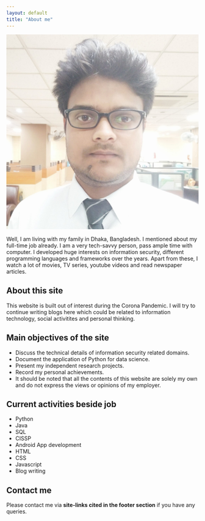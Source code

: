 ```yaml
---
layout: default
title: "About me"
---
```


<div class="img_textinline">
<img src="/media/afser_photo.jpg" alt="Avatar" class="avatar">
</div>

Well, I am living with my family in Dhaka, Bangladesh. I mentioned about my full-time job already. I am a very tech-savvy person, pass ample time with computer. I developed huge interests on information security, different programming languages and frameworks over the years. Apart from these, I watch a lot of movies, TV series, youtube videos and read newspaper articles.

##	About this site

This website is built out of interest during the Corona Pandemic. I will try to continue writing blogs here which could be related to information technology, social activitites and personal thinking.

##	Main objectives of the site

- Discuss the technical details of information security related domains.
- Document the application of Python for data science.
- Present my independent research projects.
- Record my personal achievements.
- It should be noted that all the contents of this website are solely my own and do not express the views or opinions of my employer.

##	Current activities beside job

- Python
- Java
- SQL
- CISSP
- Android App development
- HTML
- CSS
- Javascript
- Blog writing	
 
## Contact me

Please contact me via **site-links cited in the footer section** if you have any queries.

